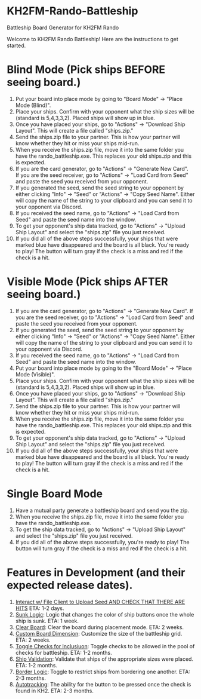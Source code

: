 # KH2FM-Rando-Battleship
Battleship Board Generator for KH2FM Rando

Welcome to KH2FM Rando Battleship! Here are the instructions to get started.
                        
# Blind Mode (Pick ships BEFORE seeing board.)
1. Put your board into place mode by going to "Board Mode" -> "Place Mode (Blind)".
2. Place your ships. Confirm with your opponent what the ship sizes will be (standard is 5,4,3,3,2). Placed ships will show up in blue.
3. Once you have placed your ships, go to "Actions" -> "Download Ship Layout". This will create a file called "ships.zip."
4. Send the ships.zip file to your partner. This is how your partner will know whether they hit or miss your ships mid-run.
5. When you receive the ships.zip file, move it into the same folder you have the rando_battleship.exe. This replaces your old
   ships.zip and this is expected.
6. If you are the card generator, go to "Actions" -> "Generate New Card".  
   If you are the seed receiver, go to "Actions" -> "Load Card from Seed" and paste the seed you received from your opponent.
7. If you generated the seed, send the seed string to your opponent by either clicking "Info" -> "Seed" or "Actions" -> "Copy Seed Name".
   Either will copy the name of the string to your clipboard and you can send it to your opponent via Discord.
8. If you received the seed name, go to "Actions" -> "Load Card from Seed" and paste the seed name into the window.
9. To get your opponent's ship data tracked, go to "Actions" -> "Upload Ship Layout" and select the "ships.zip" file you just received.
10. If you did all of the above steps successfully, your ships that were marked blue have disappeared and the board is all black. You're ready to play!
    The button will turn gray if the check is a miss and red if the check is a hit.

# Visible Mode (Pick ships AFTER seeing board.)
1. If you are the card generator, go to "Actions" -> "Generate New Card". 
   If you are the seed receiver, go to "Actions" -> "Load Card from Seed" and paste the seed you received from your opponent.
2. If you generated the seed, send the seed string to your opponent by either clicking "Info" -> "Seed" or "Actions" -> "Copy Seed Name".
   Either will copy the name of the string to your clipboard and you can send it to your opponent via Discord.
3. If you received the seed name, go to "Actions" -> "Load Card from Seed" and paste the seed name into the window.
4. Put your board into place mode by going to the "Board Mode" -> "Place Mode (Visible)".
5. Place your ships. Confirm with your opponent what the ship sizes will be (standard is 5,4,3,3,2). Placed ships will show up in blue.
6. Once you have placed your ships, go to "Actions" -> "Download Ship Layout". This will create a file called "ships.zip."
7. Send the ships.zip file to your partner. This is how your partner will know whether they hit or miss your ships mid-run.
8. When you receive the ships.zip file, move it into the same folder you have the rando_battleship.exe. This replaces your old
   ships.zip and this is expected.
9. To get your opponent's ship data tracked, go to "Actions" -> "Upload Ship Layout" and select the "ships.zip" file you just received.
10. If you did all of the above steps successfully, your ships that were marked blue have disappeared and the board is all black. You're ready to play!
   The button will turn gray if the check is a miss and red if the check is a hit.
   
# Single Board Mode
1. Have a mutual party generate a battleship board and send you the zip.
2. When you receive the ships.zip file, move it into the same folder you have the rando_battleship.exe.
3. To get the ship data tracked, go to "Actions" -> "Upload Ship Layout" and select the "ships.zip" file you just received.
4. If you did all of the above steps successfully, you're ready to play! The button will turn gray if the check is a miss and red if the check is a hit.

# Features in Development (and their expected release dates).
1. <ins>Interact w/ File Client to Upload Seed AND CHECK THAT THERE ARE HITS</ins> ETA: 1-2 days.
2. <ins>Sunk Logic</ins>: Logic that changes the color of ship buttons once the whole ship is sunk. ETA: 1 week.
2. <ins>Clear Board</ins>: Clear the board during placement mode. ETA: 2 weeks.
3. <ins>Custom Board Dimension</ins>: Customize the size of the battleship grid. ETA: 2 weeks.
4. <ins>Toggle Checks for Inclusiuon</ins>: Toggle checks to be allowed in the pool of checks for battleship. ETA: 1-2 months.
5. <ins>Ship Validation</ins>: Validate that ships of the appropriate sizes were placed. ETA: 1-2 months.
6. <ins>Border Logic</ins>: Toggle to restrict ships from bordering one another. ETA: 2-3 months.
7. <ins>Autotracking</ins>: The ability for the button to be pressed once the check is found in KH2. ETA: 2-3 months.
